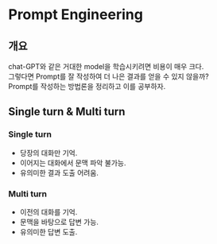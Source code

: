 # Prompt Engineering
## 개요
chat-GPT와 같은 거대한 model을 학습시키려면 비용이 매우 크다.</br>
그렇다면 Prompt를 잘 작성하여 더 나은 결과를 얻을 수 있지 않을까?</br>
Prompt를 작성하는 방법론을 정리하고 이를 공부하자.</br>
## Single turn & Multi turn
### Single turn
- 당장의 대화만 기억.
- 이어지는 대화에서 문맥 파악 불가능.
- 유의미한 결과 도출 어려움.
### Multi turn
- 이전의 대화를 기억.
- 문맥을 바탕으로 답변 가능.
- 유의미한 답변 도출.